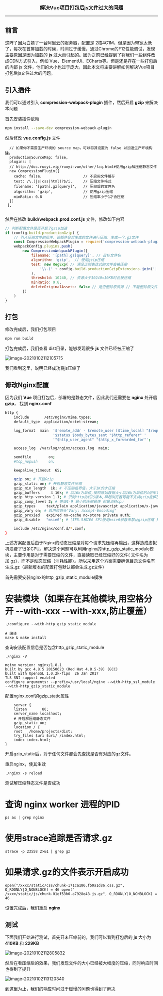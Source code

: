 ### <center>解决Vue项目打包后js文件过大的问题

***

## 前言

这阵子因为白嫖了一台阿里云的服务器，配置是 2核4G1M，但是因为带宽太低了，每次在首屏加载的时候，时间过于缓慢，通过Chrome的F12性能调试，发现主要原因是因为加载的 **js**
过大而引起的。因为之前已经提到了将我们一些组件改成CDN方式引入，例如 Vue、ElementUi、ECharts等。但是还是存在一些打包后的内部 js
文件，他们的大小也过于庞大，因此本文将主要讲解如何解决Vue项目打包后js文件过大的问题。

## 引入插件

我们可以通过引入 **compression-webpack-plugin** 插件，然后开启 **gzip** 来解决本问题

首先安装插件依赖

```bash
npm install --save-dev compression-webpack-plugin
```

然后修改  **vue.config.js** 文件

```
  // 如果你不需要生产环境的 source map，可以将其设置为 false 以加速生产环境构建。
  productionSourceMap: false,
  plugins: [
  // http://doc.ruoyi.vip/ruoyi-vue/other/faq.html#使用gzip解压缩静态文件
  new CompressionPlugin({
    cache: false,                   // 不启用文件缓存
    test: /\.(js|css|html)?$/i,     // 压缩文件格式
    filename: '[path].gz[query]',   // 压缩后的文件名
    algorithm: 'gzip',              // 使用gzip压缩
    minRatio: 0.8                   // 压缩率小于1才会压缩
  })
 ],
 
```

然后在修改 **build/webpack.prod.conf.js** 文件，修改如下内容

```javascript
// 判断配置文件是否开启了gzip加速
if (config.build.productionGzip) {
    // 引入压缩文件的组件，该插件会对生成的文件进行压缩，生成一个.gz文件
    const CompressionWebpackPlugin = require('compression-webpack-plugin')
    webpackConfig.plugins.push(
        new CompressionWebpackPlugin({
            filename: '[path].gz[query]', // 目标文件名
            algorithm: 'gzip',  // 使用gzip压缩
            test: new RegExp( // 满足正则表达式的文件会被压缩
                '\\.(' + config.build.productionGzipExtensions.join('|') + ')$'
            ),
            threshold: 10240, // 资源大于10240=10KB时会被压缩
            minRatio: 0.8,
            deleteOriginalAssets: false // 是否删除原资源 // 不能删除源文件，不然报错"Uncaught SyntaxError: Unexpected token <"
        })
    )
}
```

## 打包

修改完成后，我们打包项目

```bash
npm run build
```

打包完成后，我们查看 dist目录，能够发现很多 **js** 文件已经被压缩了

![image-20210102112105715](https://cdn.losey.top/blog/image-20210102112105715.png)

我们看到这里，说明已经成功将js压缩了

## 修改Nginx配置

因为我们 **Vue** 项目打包后，部署的是静态文件，因此我们还需要在 **nginx** 处开启 **gzip**， 找到 **nginx.conf**

```bash
http {
    include       /etc/nginx/mime.types;
    default_type  application/octet-stream;

    log_format  main  '$remote_addr - $remote_user [$time_local] "$request" '
                      '$status $body_bytes_sent "$http_referer" '
                      '"$http_user_agent" "$http_x_forwarded_for"';

    access_log  /var/log/nginx/access.log  main;

    sendfile        on;
    #tcp_nopush     on;

    keepalive_timeout  65;

    gzip on; # 开启Gzip
    gzip_static on; # 开启静态文件压缩
    gzip_min_length  1k; # 不压缩临界值，大于1K的才压缩
    gzip_buffers     4 16k; # 以16k为单位,按照原始数据大小以16k为单位的4倍申请内存
    gzip_http_version 1.1; # 识别http协议的版本,早起浏览器可能不支持gzip自解压,用户会看到乱码
    gzip_comp_level 2; # 等级1-9 最小的压缩最快 但是消耗cpu
    gzip_types     text/plain application/javascript application/x-javascript text/javascript text/css application/xml application/xml+rss; # 进行压缩的文件类型
    gzip_vary on; # 启用应答头"Vary: Accept-Encoding"
    gzip_proxied   expired no-cache no-store private auth;
    gzip_disable   "msie6"; # (IE5.5和IE6 SP1使用msie6参数来禁止gzip压缩 )指定哪些不需要gzip压缩的浏览器(将和User-Agents进行匹配),依赖于PCRE库

    include /etc/nginx/conf.d/*.conf;
}
```

上述方案配置后由于Nginx的动态压缩是对每个请求先压缩再输出，这样造成虚拟机浪费了很多CPU。解决这个问题可以利用nginx的http_gzip_static_module模块，主要作用是对于需要压缩的文件，直接读取已经压缩好的文件(
文件名为加.gz)，而不是动态压缩（消耗性能）。所以采用这个方案需要确保目录文件名有生成.gz（最新版本的配置打包默认都会生成.gz文件）

首先需要安装nginx的http_gzip_static_module模块

# 安装模块（如果存在其他模块,用空格分开 --with-xxx --with-xxx,防止覆盖）

```shell
./configure --with-http_gzip_static_module

# 编译
make & make install
```

查询安装配置信息是否包含http_gzip_static_module

```shell
./nginx -V

nginx version: nginx/1.8.1
built by gcc 4.8.5 20150623 (Red Hat 4.8.5-39) (GCC)
built with OpenSSL 1.0.2k-fips  26 Jan 2017
TLS SNI support enabled
configure arguments: --prefix=/usr/local/nginx --with-http_ssl_module --with-http_gzip_static_module
```

配置nginx.conf的gzip_static属性

```shell
    server {
    listen       80;
    server_name localhost;
    # 开启解压缩静态文件
    gzip_static on;
    location / {
    root   /home/projects/dist;
    try_files $uri $uri/ /index.html;
    index index.html;
}

```

开启gzip_static后，对于任何文件都会先查找是否有对应的gz文件。

重启nginx，使其生效
```shell
./nginx -s reload
```
 测试解压缩静态文件是否成功

# 查询 nginx worker 进程的PID

```shell
ps ax | grep nginx
```

# 使用strace追踪是否请求.gz

```shell
strace -p 23558 2>&1 | grep gz
```

# 如果请求.gz的文件表示开启成功

```shell
open("/xxxx/static/css/chunk-171ca186.f59a1d86.css.gz", O_RDONLY|O_NONBLOCK) = 46 open("
/xxxx/static/js/chunk-01ef53b6.a7928e48.js.gz", O_RDONLY|O_NONBLOCK) = 46

```
设置完成后，我们重启 **nginx**

## 测试

下面我们开始进行测试，首先开未压缩前的，我们可以看到打包后的 **js** 大小为 **410KB** 和 **229KB**

![image-20210102112805832](https://cdn.losey.top/blog/image-20210102112805832.png)

然后在看压缩后的效果，我们发现文件的大小已经被大幅度的压缩，同时响应时间也得到了提升

![image-20210102113120340](https://cdn.losey.top/blog/image-20210102113120340.png)

到这里为止，我们的响应时间过于缓慢的问题也得到了解决

